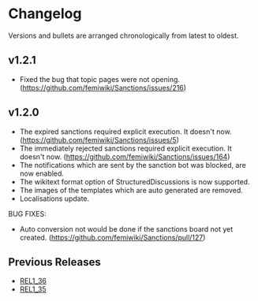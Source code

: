# Changelog

Versions and bullets are arranged chronologically from latest to oldest.

## v1.2.1

- Fixed the bug that topic pages were not opening. (https://github.com/femiwiki/Sanctions/issues/216)

## v1.2.0

- The expired sanctions required explicit execution. It doesn't now. (https://github.com/femiwiki/Sanctions/issues/5)
- The immediately rejected sanctions required explicit execution. It doesn't now. (https://github.com/femiwiki/Sanctions/issues/164)
- The notifications which are sent by the sanction bot was blocked, are now enabled.
- The wikitext format option of StructuredDiscussions is now supported.
- The images of the templates which are auto generated are removed.
- Localisations update.

BUG FIXES:

- Auto conversion not would be done if the sanctions board not yet created. (https://github.com/femiwiki/Sanctions/pull/127)

## Previous Releases

- [REL1_36](https://github.com/femiwiki/Sanctions/blob/REL1_36/CHANGELOG.md)
- [REL1_35](https://github.com/femiwiki/Sanctions/blob/REL1_35/CHANGELOG.md)
